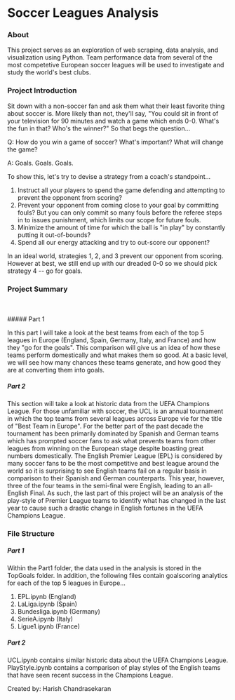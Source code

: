 # Soccer Leagues Analysis

### About
This project serves as an exploration of web scraping, data analysis, and visualization using Python. Team performance data from several of the most competetive European soccer leagues will be used to investigate and study the world's best clubs.

### Project Introduction

Sit down with a non-soccer fan and ask them what their least favorite thing about soccer is. More likely than not, they'll say, "You could sit in front of your television for 90 minutes and watch a game which ends 0-0. What's the fun in that? Who's the winner?" So that begs the question...

Q: How do you win a game of soccer? What's important? What will change the game?

A: Goals. Goals. Goals.

To show this, let's try to devise a strategy from a coach's standpoint...
1. Instruct all your players to spend the game defending and attempting to prevent the opponent from scoring?
2. Prevent your opponent from coming close to your goal by committing fouls? But you can only commit so many fouls before the referee steps in to issues punishment, which limits our scope for future fouls. 
3. Minimize the amount of time for which the ball is "in play" by constantly putting it out-of-bounds?
4. Spend all our energy attacking and try to out-score our opponent?

In an ideal world, strategies 1, 2, and 3 prevent our opponent from scoring. However at best, we still end up with our dreaded 0-0 so we should pick strategy 4 -- go for goals.

### Project Summary
<br>
<br>
##### Part 1

In this part I will take a look at the best teams from each of the top 5 leagues in Europe (England, Spain, Germany, Italy, and France) and how they "go for the goals". This comparison will give us an idea of how these teams perform domestically and what makes them so good. At a basic level, we will see how many chances these teams generate, and how good they are at converting them into goals.

##### Part 2

This section will take a look at historic data from the UEFA Champions League. For those unfamiliar with soccer, the UCL is an annual tournament in which the top teams from several leagues across Europe vie for the title of "Best Team in Europe".  For the better part of the past decade the tournament has been primarily dominated by Spanish and German teams which has prompted soccer fans to ask what prevents teams from other leagues from winning on the European stage despite boasting great numbers domestically. The English Premier League (EPL) is considered by many soccer fans to be the most competitive and best league around the world so it is surprising to see English teams fail on a regular basis in comparison to their Spanish and German counterparts. This year, however, three of the four teams in the semi-final were English, leading to an all-English Final. As such, the last part of this project will be an analysis of the play-style of Premier League teams to identify what has changed in the last year to cause such a drastic change in English fortunes in the UEFA Champions League.

### File Structure

##### Part 1
Within the Part1 folder, the data used in the analysis is stored in the TopGoals folder. In addition, the following files contain goalscoring analytics for each of the top 5 leagues in Europe...
1. EPL.ipynb (England)
2. LaLiga.ipynb (Spain)
3. Bundesliga.ipynb (Germany)
4. SerieA.ipynb (Italy)
5. Ligue1.ipynb (France)

##### Part 2
UCL.ipynb contains similar historic data about the UEFA Champions League. PlayStyle.ipynb contains a comparison of play styles of the English teams that have seen recent success in the Champions League.

Created by: Harish Chandrasekaran